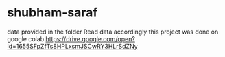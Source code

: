 # shubham-saraf
data provided in the folder
Read data accordingly
this project was done on google colab
https://drive.google.com/open?id=1655SFpZfTs8HPLxsmJSCwRY3HLrSdZNy
